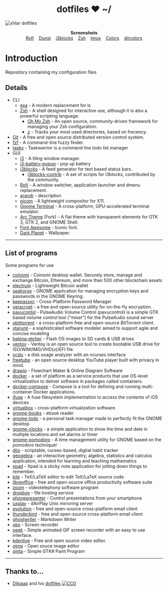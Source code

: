 <h1 align="center">dotfiles ❤ ~/</h1>


![xhlar dotfiles](https://i.imgur.com/Yh9Ap2n.png)

<p align="center">
    <b>Screenshots</b><br>
    <a href="https://files.dikiaap.id/img/dotfiles/rofi.png">Rofi</a>&nbsp;&nbsp;&nbsp;
    <a href="https://files.dikiaap.id/img/dotfiles/dunst.png">Dunst</a>&nbsp;&nbsp;&nbsp;
    <a href="https://files.dikiaap.id/img/dotfiles/i3blocks.png">i3blocks</a>&nbsp;&nbsp;&nbsp;
    <a href="https://files.dikiaap.id/img/dotfiles/zsh.png">Zsh</a>&nbsp;&nbsp;&nbsp;
    <a href="https://files.dikiaap.id/img/dotfiles/tmux.png">tmux</a>&nbsp;&nbsp;&nbsp;
    <a href="https://files.dikiaap.id/img/dotfiles/colors.png">Colors</a>&nbsp;&nbsp;&nbsp;
    <a href="https://files.dikiaap.id/img/dotfiles/dircolors.png">dircolors</a>
</p>

# Introduction
Repository containing my configuration files.

## Details 
- CLI
    - [exa](https://github.com/ogham/exa) - A modern replacement for ls
    - [Zsh](https://github.com/zsh-users/zsh) - A shell designed for interactive use, although it is also a powerful scripting language.
        - [Oh My Zsh](https://github.com/ohmyzsh/ohmyzsh) - An open source, community-driven framework for managing your Zsh configuration.
        - [z](https://github.com/rupa/z) - Tracks your most used directories, based on frecency.
 - [Git](https://github.com/git/git) - A free and open source distributed version control system.
  - [fzf](https://github.com/junegunn/fzf) - A command-line fuzzy finder.
  - [tasks](https://taskwarrior.org/) -  Taskwarrior is a command line todo list manager
- GUI
    - [i3](https://github.com/i3/i3) - A tiling window manager.
    - [i3-battery-popup](https://website.org/) - pop up battery
    - [i3blocks](https://github.com/vivien/i3blocks) - A feed generator for text based status bars.
        - [i3blocks-contrib](https://github.com/vivien/i3blocks-contrib) - A set of scripts for i3blocks, contributed by the community.
    - [Rofi](https://github.com/davatorium/rofi) - A window switcher, application launcher and dmenu replacement.
    - [arandr](https://github.com/) - description
    - [picom](https://github.com/yshui/picom) - A lightweight compositor for X11.
    - [Gnome Terminal](https://github.com/GNOME/gnome-terminal) - A cross-platform, GPU-accelerated terminal emulator.
    - [Arc Theme](https://github.com/arc-design/arc-theme) (Fork) - A flat theme with transparent elements for GTK 3, GTK 2, and GNOME Shell.
    - [Font Awesome](https://github.com/FortAwesome/Font-Awesome) - Iconic font.
    - [Dark Planet](https://www.pling.com/p/1163924/) - Wallpaper.
---
## List of programs 
Some programs for use 

- [coinomi](https://www.coinomi.com/) - Coinomi desktop wallet. Securely store, manage and exchange Bitcoin, Ethereum, and more than 500 other blockchain assets
- [electrum](https://electrum.org/) - Lightweight Bitcoin wallet 
- [seahorse](https://aur.archlinux.org/packages/seahorse-git) - GNOME application for managing encryption keys and passwords in the GNOME Keyring.
- [keepassxc](https://keepassxc.org/) - Cross-Platform Password Manager
- [veracrypt](https://www.veracrypt.fr/code/VeraCrypt/) - a free and open-source utility for on-the-fly encryption.
- [pavucontol](https://freedesktop.org/software/pulseaudio/pavucontrol/) - PulseAudio Volume Control (pavucontrol) is a simple GTK based volume control tool ("mixer") for the PulseAudio sound server
- [qbittorrent](https://www.qbittorrent.org/) - a cross-platform free and open-source BitTorrent client.
- [staruml](https://staruml.io/) - a sophisticated software modeler aimed to support agile and concise modeling
- [balena-etcher](https://www.balena.io/etcher/) - Flash OS images to SD cards & USB drives
- [ventoy](https://) - Ventoy is an open source tool to create bootable USB drive for ISO/WIM/IMG/VHD(x)/EFI file
- [ncdu](https://dev.yorhel.nl/ncdu) -  a disk usage analyzer with an ncurses interface
- [freetube](https://github.com/FreeTubeApp/FreeTube) - an open source desktop YouTube player built with privacy in mind.
- [drawio](https://app.diagrams.net/) - Flowchart Maker & Online Diagram Software
- [docker](https://www.docker.com/) - a set of platform as a service products that use OS-level virtualization to deliver software in packages called containers.
- [docker-compose](https://docs.docker.com/compose/install/) - Compose is a tool for defining and running multi-container Docker applications.
- [ifuse](https://github.com/libimobiledevice/ifuse) - A fuse filesystem implementation to access the contents of iOS devices
- [virtualbox](https://www.virtualbox.org/) - cross-platform virtualization software.
- [gnome-books](https://launchpad.net/ubuntu/+source/gnome-books) - ebook reader 
- [gnome-todo](https://gitlab.gnome.org/GNOME/gnome-todo) - a personal task manager made to perfectly fit the GNOME desktop
- [gnome-clocks](https://gitlab.gnome.org/GNOME/gnome-clocks) - a simple application to show the time and date in multiple locations and set alarms or timer
- [gnome-pomodoro](https://github.com/gnome-pomodoro/gnome-pomodoro) - A time management utility for GNOME based on the pomodoro technique!
- [dijo](https://github.com/nerdypepper/dijo) - scriptable, curses-based, digital habit tracker
- [geogebra](https://geogebra.org/) - an interactive geometry, algebra, statistics and calculus application, intended for learning and teaching mathematics
- [xpad](https://launchpad.net/xpad) - Xpad is a sticky note application for jotting down things to remember.
- [kile](https://kile.sourceforge.io/) - TeX/LaTeX editor to edit TeX/LaTeX source code
- [libreoffice](https://www.libreoffice.org/) -  free and open-source office productivity software suite
- [zoom](https://zoom.com) -  videotelephony software program
- [dropbox](https://dropbox.com) - file hosting service 
- [phonepresenter](https://phonepresenter.github.io/) - Control presentations from your smartphone
- [uxplay](https://github.com/antimof/UxPlay) - dAirPlay Unix mirroring server
- [evolution](https://) - free and open-source cross-platform email client
- [thunderbird](https://www.thunderbird.net/) - free and open-source cross-platform email client
- [ghostwriter](https://wereturtle.github.io/ghostwriter/) - Markdown Writer 
- [obs](https://github.com/obsproject/obs-studio) - Screen recorder
- [peek](https://github.com/phw/peek) - Simple animated GIF screen recorder with an easy to use interface. 
- [kdenlive](https://github.com/KDE/kdenlive) - Free and open source video editor.
- [gimp](https://github.com/GNOME/gimp) - Open souce image editor 
- [pinta](https://github.com/PintaProject/Pinta) - Simple GTK# Paint Program
---
  ## Thanks to...
- [Dikiaap](https://github.com/dikiaap) and his [dotfiles](https://github.com/dikiaap/dotfiles)
[![CC0](https://licensebuttons.net/p/zero/1.0/88x31.png)](https://creativecommons.org/publicdomain/zero/1.0/)
